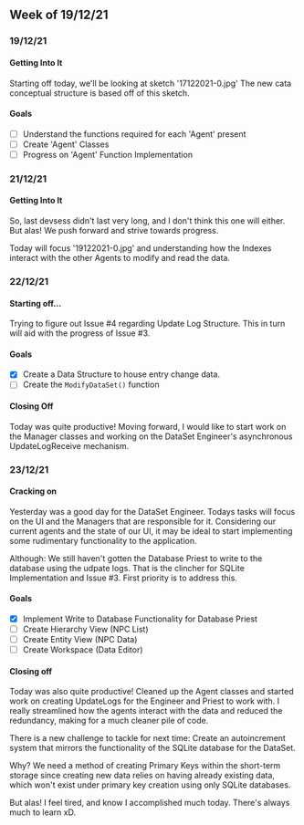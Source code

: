 ## Week of 19/12/21
### 19/12/21
#### Getting Into It
Starting off today, we'll be looking at sketch '17122021-0.jpg'
The new cata conceptual structure is based off of this sketch.

#### Goals
- [ ] Understand the functions required for each 'Agent' present
- [ ] Create 'Agent' Classes
- [ ] Progress on 'Agent' Function Implementation

### 21/12/21
#### Getting Into It
So, last devsess didn't last very long, and I don't think this one will
either. But alas! We push forward and strive towards progress.

Today will focus '19122021-0.jpg' and understanding how the Indexes
interact with the other Agents to modify and read the data.

### 22/12/21
#### Starting off...
Trying to figure out Issue #4 regarding Update Log Structure.
This in turn will aid with the progress of Issue #3.

#### Goals
- [x] Create a Data Structure to house entry change data.
- [ ] Create the `ModifyDataSet()` function

#### Closing Off
Today was quite productive!
Moving forward, I would like to start work on the Manager classes 
and working on the DataSet Engineer's asynchronous UpdateLogReceive 
mechanism.

### 23/12/21
#### Cracking on
Yesterday was a good day for the DataSet Engineer. Todays tasks will 
focus on the UI and the Managers that are responsible for it.
Considering our current agents and the state of our UI, it may be ideal
to start implementing some rudimentary functionality to the application.

Although: We still haven't gotten the Database Priest to write to the
database using the udpate logs. That is the clincher for SQLite
Implementation and Issue #3. First priority is to address this.

#### Goals
- [x] Implement Write to Database Functionality for Database Priest
- [ ] Create Hierarchy View (NPC List)
- [ ] Create Entity View (NPC Data)
- [ ] Create Workspace (Data Editor)

#### Closing off
Today was also quite productive!
Cleaned up the Agent classes and started work on creating UpdateLogs
for the Engineer and Priest to work with. I really streamlined
how the agents interact with the data and reduced the redundancy,
making for a much cleaner pile of code.

There is a new challenge to tackle for next time:
Create an autoincrement system that mirrors the functionality of 
the SQLite database for the DataSet.

Why?
We need a method of creating Primary Keys within the short-term storage
since creating new data relies on having already existing data, which
won't exist under primary key creation using only SQLite databases.

But alas! I feel tired, and know I accomplished much today.
There's always much to learn xD.